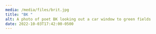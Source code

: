 ```yaml
---
media: /media/files/brit.jpg
title: "BK "
alt: A photo of poet BK looking out a car window to green fields
date: 2022-10-03T17:42:00-0500
---
```

